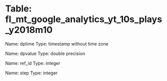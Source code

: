 Table: fl_mt_google_analytics_yt_10s_plays_y2018m10
===================================================

Name: dptime
Type: timestamp without time zone

Name: dpvalue
Type: double precision

Name: ref_id
Type: integer

Name: step
Type: integer

